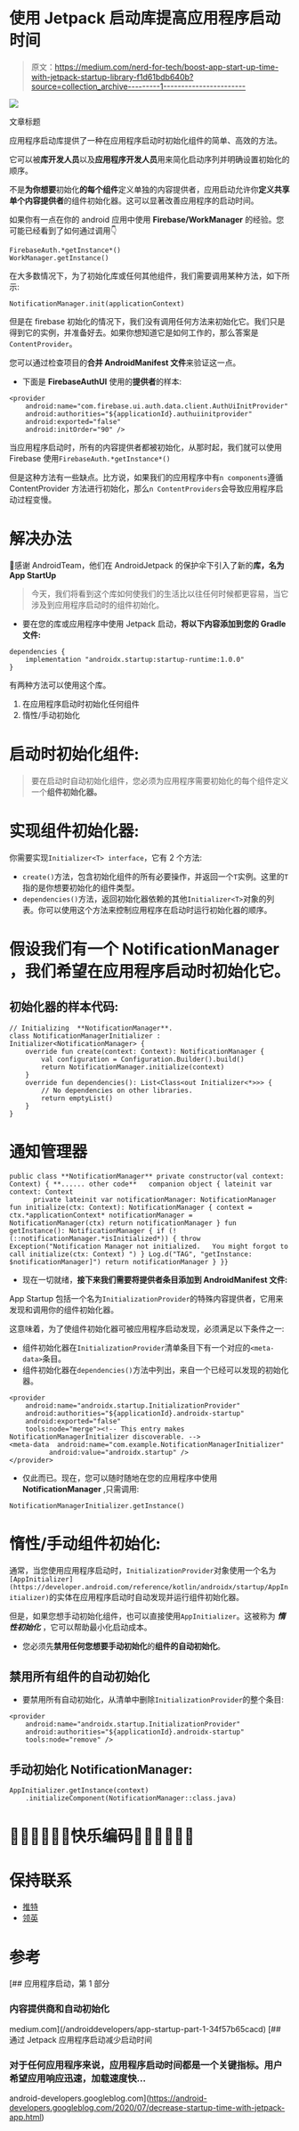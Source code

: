 # 使用 Jetpack 启动库提高应用程序启动时间

> 原文：<https://medium.com/nerd-for-tech/boost-app-start-up-time-with-jetpack-startup-library-f1d61bdb640b?source=collection_archive---------1----------------------->

![](img/16a937a97d86d739c215befb6ccb078d.png)

文章标题

应用程序启动库提供了一种在应用程序启动时初始化组件的简单、高效的方法。

它可以被**库开发人员**以及**应用程序开发人员**用来简化启动序列并明确设置初始化的顺序。

不是**为你想要**初始化**的每个组件**定义单独的内容提供者，应用启动允许你**定义共享单个内容提供者**的组件初始化器。这可以显著改善应用程序的启动时间。

如果你有一点在你的 android 应用中使用 **Firebase/WorkManager** 的经验。您可能已经看到了如何通过调用👇

```
FirebaseAuth.*getInstance*()
WorkManager.getInstance()
```

在大多数情况下，为了初始化库或任何其他组件，我们需要调用某种方法，如下所示:

```
NotificationManager.init(applicationContext)
```

但是在 firebase 初始化的情况下，我们没有调用任何方法来初始化它。我们只是得到它的实例，并准备好去。如果你想知道它是如何工作的，那么答案是`ContentProvider`。

您可以通过检查项目的**合并 AndroidManifest 文件**来验证这一点。

*   下面是 **FirebaseAuthUI** 使用的**提供者**的样本:

```
<provider
    android:name="com.firebase.ui.auth.data.client.AuthUiInitProvider"
    android:authorities="${applicationId}.authuiinitprovider"
    android:exported="false"
    android:initOrder="90" />
```

当应用程序启动时，所有的内容提供者都被初始化，从那时起，我们就可以使用 Firebase 使用`FirebaseAuth.*getInstance*()`

但是这种方法有一些缺点。比方说，如果我们的应用程序中有`n components`遵循 ContentProvider 方法进行初始化，那么`n ContentProviders`会导致应用程序启动过程变慢。

# 解决办法

🙏感谢 AndroidTeam，他们在 AndroidJetpack 的保护伞下引入了新的**库，名为 App StartUp**

> 今天，我们将看到这个库如何使我们的生活比以往任何时候都更容易，当它涉及到应用程序启动时的组件初始化。

*   要在您的库或应用程序中使用 Jetpack 启动，**将以下内容添加到您的 Gradle 文件:**

```
dependencies {
    implementation "androidx.startup:startup-runtime:1.0.0"
}
```

有两种方法可以使用这个库。

1.  在应用程序启动时初始化任何组件
2.  惰性/手动初始化

# 启动时初始化组件:

> 要在启动时自动初始化组件，您必须为应用程序需要初始化的每个组件定义一个**组件初始化器。**

# **实现组件初始化器:**

你需要实现`Initializer<T> interface`，它有 2 个方法:

*   `create()`方法，包含初始化组件的所有必要操作，并返回一个`T`实例。这里的`T`指的是你想要初始化的组件类型。
*   `dependencies()`方法，返回初始化器依赖的其他`Initializer<T>`对象的列表。你可以使用这个方法来控制应用程序在启动时运行初始化器的顺序。

# 假设我们有一个 **NotificationManager** ，我们希望在应用程序启动时初始化它。

## 初始化器的样本代码:

```
// Initializing  **NotificationManager**.
class NotificationManagerInitializer : Initializer<NotificationManager> {
    override fun create(context: Context): NotificationManager {
        val configuration = Configuration.Builder().build()
        return NotificationManager.initialize(context)
    }
    override fun dependencies(): List<Class<out Initializer<*>>> {
        // No dependencies on other libraries.
        return emptyList()
    }
}
```

# **通知管理器**

```
public class **NotificationManager** private constructor(val context: Context) { **...... other code**   companion object { lateinit var context: Context
      private lateinit var notificationManager: NotificationManager fun initialize(ctx: Context): NotificationManager { context = ctx.*applicationContext* notificationManager = NotificationManager(ctx) return notificationManager } fun getInstance(): NotificationManager { if (!(::notificationManager.*isInitialized*)) { throw Exception("Notification Manager not initialized.   You might forgot to call initialize(ctx: Context) ") } Log.d("TAG", "getInstance:  $notificationManager]") return notificationManager } }}
```

*   现在一切就绪，**接下来我们需要将提供者条目添加到 AndroidManifest 文件:**

App Startup 包括一个名为`InitializationProvider`的特殊内容提供者，它用来发现和调用你的组件初始化器。

这意味着，为了使组件初始化器可被应用程序启动发现，必须满足以下条件之一:

*   组件初始化器在`InitializationProvider`清单条目下有一个对应的`<meta-data>`条目。
*   组件初始化器在`dependencies()`方法中列出，来自一个已经可以发现的初始化器。

```
<provider
    android:name="androidx.startup.InitializationProvider"
    android:authorities="${applicationId}.androidx-startup"
    android:exported="false"
    tools:node="merge"><!-- This entry makes NotificationManagerInitializer discoverable. -->
<meta-data  android:name="com.example.NotificationManagerInitializer"
          android:value="androidx.startup" />
</provider>
```

*   仅此而已。现在，您可以随时随地在您的应用程序中使用 **NotificationManager** ,只需调用:

```
NotificationManagerInitializer.getInstance()
```

# 惰性/手动组件初始化:

通常，当您使用应用程序启动时，`InitializationProvider`对象使用一个名为`[AppInitializer](https://developer.android.com/reference/kotlin/androidx/startup/AppInitializer)`的实体在应用程序启动时自动发现并运行组件初始化器。

但是，如果您想手动初始化组件，也可以直接使用`AppInitializer`。这被称为 ***惰性初始化*** ，它可以帮助最小化启动成本。

*   您必须先**禁用任何您想要手动初始化**的**组件的自动初始化**。

## 禁用所有组件的自动初始化

*   要禁用所有自动初始化，从清单中删除`InitializationProvider`的整个条目:

```
<provider
    android:name="androidx.startup.InitializationProvider"
    android:authorities="${applicationId}.androidx-startup"
    tools:node="remove" />
```

## 手动初始化 NotificationManager:

```
AppInitializer.getInstance(context)
    .initializeComponent(NotificationManager::class.java)
```

# 👨‍💻👨‍💻👏👏快乐编码👏👏👨‍💻👨‍💻

# **保持联系**

*   [推特](https://twitter.com/navczydev)
*   [领英](https://www.linkedin.com/in/navczydev/)

# 参考

[](/androiddevelopers/app-startup-part-1-34f57b65cacd) [## 应用程序启动，第 1 部分

### 内容提供商和自动初始化

medium.com](/androiddevelopers/app-startup-part-1-34f57b65cacd) [](https://android-developers.googleblog.com/2020/07/decrease-startup-time-with-jetpack-app.html) [## 通过 Jetpack 应用程序启动减少启动时间

### 对于任何应用程序来说，应用程序启动时间都是一个关键指标。用户希望应用响应迅速，加载速度快…

android-developers.googleblog.com](https://android-developers.googleblog.com/2020/07/decrease-startup-time-with-jetpack-app.html)